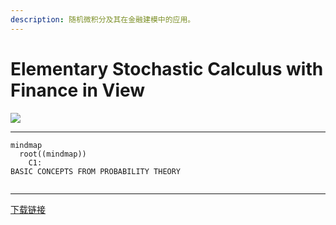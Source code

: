 ```yaml
---
description: 随机微积分及其在金融建模中的应用。
---
```


# Elementary Stochastic Calculus with Finance in View

![](https://www.worldscientific.com/action/showCoverImage?doi=10.1142/3856)

***

```mermaid
mindmap
  root((mindmap))
    C1: 
BASIC CONCEPTS FROM PROBABILITY THEORY
 
```

***

[下载链接](https://pan.baidu.com/s/17U9lB)
